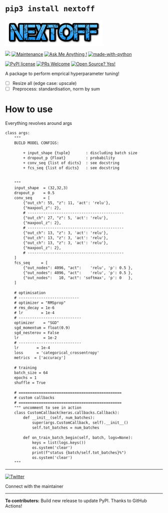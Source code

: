 # `pip3 install nextoff`
![Nextoff](docs/static/images/NEXTOFF.png)

![](https://aleen42.github.io/badges/src/tensorflow.svg)
[![Maintenance](https://img.shields.io/badge/Maintained%3F-yes-green.svg)](https://GitHub.com/rakesh4real/nextoff/graphs/commit-activity)
[![Ask Me Anything !](https://img.shields.io/badge/Ask%20me-anything-1abc9c.svg)](https://twitter.com/_rakesh4real)
[![made-with-python](https://img.shields.io/badge/Made%20with-Python-1f425f.svg)](https://www.python.org/)

[![PyPI license](https://img.shields.io/pypi/l/ansicolortags.svg)](https://pypi.python.org/pypi/ansicolortags/)
[![PRs Welcome](https://img.shields.io/badge/PRs-welcome-brightgreen.svg?style=flat-square)](http://makeapullrequest.com)
[![Open Source? Yes!](https://badgen.net/badge/Open%20Source%20%3F/Yes%21/blue?icon=github)](https://github.com/rakesh4real/nextoff)


A package to perform emprical hyperparameter tuning!

- [ ] Resize all (edge case: upscale)
- [ ] Preprocess: standardisation, norm by sum

# How to use
Everything revolves around args
```
class args:
    """
    BUILD MODEL CONFIGS:
    
        + input_shape {tuple}       : discluding batch size
        + dropout_p {Float}         : probability
        + conv_seq {list of dicts}  : see docstring
        + fcs_seq {list of dicts}   : see docstring
        
    
    """
    input_shape  = (32,32,3)
    dropout_p    = 0.5
    conv_seq     = [
        {"out_ch": 55, "z": 11, 'act': 'relu'},
        {"maxpool_z": 2},
        # -------------------------------------------
        {"out_ch": 27, "z": 5, 'act': 'relu'},
        {"maxpool_z": 2},
        # -------------------------------------------
        {"out_ch": 13, "z": 3, 'act': 'relu'},
        {"out_ch": 13, "z": 3, 'act': 'relu'},
        {"out_ch": 13, "z": 3, 'act': 'relu'},
        {"maxpool_z": 2},
        # -------------------------------------------
    ] 
    fcs_seq     = [
        {"out_nodes": 4096, "act":    'relu', 'p': 0.5 },
        {"out_nodes": 4096, "act":    'relu', 'p': 0.5 },        
        {"out_nodes":   10, "act": 'softmax', 'p': 0   },        
    ]
    
    # optimisation
    # ---------------------------
    # optimizer = "RMSprop"
    # rms_decay = 1e-6
    # lr        = 1e-4
    # ----------------------------
    optimizer    = "SGD"
    sgd_momentum = float(0.9)
    sgd_nesterov = False
    lr           = 1e-2
    # ----------------------------
    lr        = 1e-4
    loss      = 'categorical_crossentropy'
    metrics  = ['accuracy']
    
    # training
    batch_size = 64
    epochs = 1
    shuffle = True
    
    # ==============================================
    # custom callbacks
    # ==============================================
    """ uncomment to see in action
    class CustomCallback(keras.callbacks.Callback):
        def __init__(self, num_batches):
            super(args.CustomCallback, self).__init__()
            self.tot_batches = num_batches

        def on_train_batch_begin(self, batch, logs=None):
            keys = list(logs.keys())
            os.system('clear')
            print(f"status {batch/self.tot_batches}%")
            os.system('clear')
    """
```

----

[![Twitter](https://aleen42.github.io/badges/src/twitter.svg)](https://twitter.com/_rakesh4real)

Connect with the maintainer

----
**To contributers:** Build new release to update PyPI. Thanks to GitHub Actions!